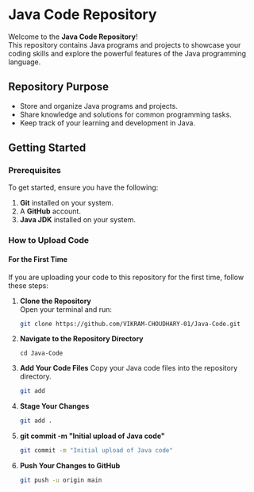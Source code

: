 # Java Code Repository

Welcome to the **Java Code Repository**!  
This repository contains Java programs and projects to showcase your coding skills and explore the powerful features of the Java programming language.

## Repository Purpose
- Store and organize Java programs and projects.
- Share knowledge and solutions for common programming tasks.
- Keep track of your learning and development in Java.

## Getting Started

### Prerequisites
To get started, ensure you have the following:
1. **Git** installed on your system.
2. A **GitHub** account.
3. **Java JDK** installed on your system.

### How to Upload Code

#### For the First Time
If you are uploading your code to this repository for the first time, follow these steps:

1. **Clone the Repository**  
   Open your terminal and run:
   ```bash
   git clone https://github.com/VIKRAM-CHOUDHARY-01/Java-Code.git

2. **Navigate to the Repository Directory**
   ```
   cd Java-Code
   ```
3. **Add Your Code Files**
Copy your Java code files into the repository directory.
   ```bash
   git add

4. **Stage Your Changes**
   ```bash
   git add .
5. **git commit -m "Initial upload of Java code"**
   ```bash
   git commit -m "Initial upload of Java code"
6. **Push Your Changes to GitHub**
   ```bash
   git push -u origin main



